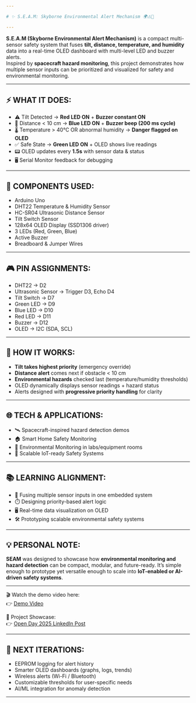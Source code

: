```yaml
---

# ✨ S.E.A.M: Skyborne Environmental Alert Mechanism 🌍⚠️📡

---
```


**S.E.A.M (Skyborne Environmental Alert Mechanism)** is a compact multi-sensor safety system that fuses **tilt, distance, temperature, and humidity** data into a real-time OLED dashboard with multi-level LED and buzzer alerts.  
Inspired by **spacecraft hazard monitoring**, this project demonstrates how multiple sensor inputs can be prioritized and visualized for safety and environmental monitoring.

---

⚡ WHAT IT DOES:  
----------------  

- ⚠️ Tilt Detected → **Red LED ON** + **Buzzer constant ON**  
- 📏 Distance < 10 cm → **Blue LED ON** + **Buzzer beep (200 ms cycle)**  
- 🌡️ Temperature > 40°C OR abnormal humidity → **Danger flagged on OLED**  
- ✅ Safe State → **Green LED ON** + OLED shows live readings  
- 📟 OLED updates every **1.5s** with sensor data & status  
- 🖥️ Serial Monitor feedback for debugging  

---

🧰 COMPONENTS USED:  
--------------------  
- Arduino Uno  
- DHT22 Temperature & Humidity Sensor  
- HC-SR04 Ultrasonic Distance Sensor  
- Tilt Switch Sensor  
- 128x64 OLED Display (SSD1306 driver)  
- 3 LEDs (Red, Green, Blue)  
- Active Buzzer  
- Breadboard & Jumper Wires  

---

🎮 PIN ASSIGNMENTS:  
--------------------  
- DHT22 → D2  
- Ultrasonic Sensor → Trigger D3, Echo D4  
- Tilt Switch → D7  
- Green LED → D9  
- Blue LED → D10  
- Red LED → D11  
- Buzzer → D12  
- OLED → I2C (SDA, SCL)  

---

🧠 HOW IT WORKS:  
-----------------  
- **Tilt takes highest priority** (emergency override)  
- **Distance alert** comes next if obstacle < 10 cm  
- **Environmental hazards** checked last (temperature/humidity thresholds)  
- OLED dynamically displays sensor readings + hazard status  
- Alerts designed with **progressive priority handling** for clarity  

---

🌐 TECH & APPLICATIONS:  
------------------------  
- 🛰️ Spacecraft-inspired hazard detection demos  
- 🏠 Smart Home Safety Monitoring  
- 🧪 Environmental Monitoring in labs/equipment rooms  
- 📡 Scalable IoT-ready Safety Systems  

---

📚 LEARNING ALIGNMENT:  
-----------------------  
- 🔗 Fusing multiple sensor inputs in one embedded system  
- ⏱️ Designing priority-based alert logic  
- 🖥️ Real-time data visualization on OLED  
- 🛠️ Prototyping scalable environmental safety systems  

---

💡 PERSONAL NOTE:  
------------------  
**SEAM** was designed to showcase how **environmental monitoring and hazard detection** can be compact, modular, and future-ready. It’s simple enough to prototype yet versatile enough to scale into **IoT-enabled or AI-driven safety systems**.

---

🎬 Watch the demo video here:  
👉 [Demo Video](https://youtu.be/Y6APGDZD57A)  

📢 Project Showcase:  
👉 [Open Day 2025 LinkedIn Post](https://www.linkedin.com/posts/inesh-candade_openday2025-iot-embeddedsystems-activity-7334592204872597504-Q_RL)  

---

🚀 NEXT ITERATIONS:  
---------------------  
- EEPROM logging for alert history  
- Smarter OLED dashboards (graphs, logs, trends)  
- Wireless alerts (Wi-Fi / Bluetooth)  
- Customizable thresholds for user-specific needs  
- AI/ML integration for anomaly detection  

---

